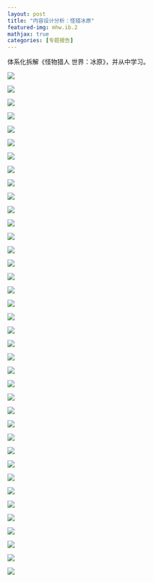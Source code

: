 ```yaml
---
layout: post
title: "内容设计分析：怪猎冰原"
featured-img: mhw.ib.2
mathjax: true
categories: [专题报告]
---
```


体系化拆解《怪物猎人 世界：冰原》，并从中学习。

<!--more-->

![](/assets/img/gameplay/mhwi/01.jpg)

![](/assets/img/gameplay/mhwi/02.jpg)

![](/assets/img/gameplay/mhwi/03.jpg)

![](/assets/img/gameplay/mhwi/04.jpg)

![](/assets/img/gameplay/mhwi/05.jpg)

![](/assets/img/gameplay/mhwi/06.jpg)

![](/assets/img/gameplay/mhwi/07.jpg)

![](/assets/img/gameplay/mhwi/08.jpg)

![](/assets/img/gameplay/mhwi/09.jpg)

![](/assets/img/gameplay/mhwi/10.jpg)

![](/assets/img/gameplay/mhwi/11.jpg)

![](/assets/img/gameplay/mhwi/12.jpg)

![](/assets/img/gameplay/mhwi/13.jpg)

![](/assets/img/gameplay/mhwi/14.jpg)

![](/assets/img/gameplay/mhwi/15.jpg)

![](/assets/img/gameplay/mhwi/16.jpg)

![](/assets/img/gameplay/mhwi/17.jpg)

![](/assets/img/gameplay/mhwi/18.jpg)

![](/assets/img/gameplay/mhwi/19.jpg)

![](/assets/img/gameplay/mhwi/20.jpg)

![](/assets/img/gameplay/mhwi/21.jpg)

![](/assets/img/gameplay/mhwi/22.jpg)

![](/assets/img/gameplay/mhwi/23.jpg)

![](/assets/img/gameplay/mhwi/24.jpg)

![](/assets/img/gameplay/mhwi/25.jpg)

![](/assets/img/gameplay/mhwi/26.jpg)

![](/assets/img/gameplay/mhwi/27.jpg)

![](/assets/img/gameplay/mhwi/28.jpg)

![](/assets/img/gameplay/mhwi/29.jpg)

![](/assets/img/gameplay/mhwi/30.jpg)

![](/assets/img/gameplay/mhwi/31.jpg)

![](/assets/img/gameplay/mhwi/32.jpg)

![](/assets/img/gameplay/mhwi/33.jpg)

![](/assets/img/gameplay/mhwi/34.jpg)

![](/assets/img/gameplay/mhwi/35.jpg)

![](/assets/img/gameplay/mhwi/36.jpg)

![](/assets/img/gameplay/mhwi/37.jpg)

![](/assets/img/gameplay/mhwi/38.jpg)

